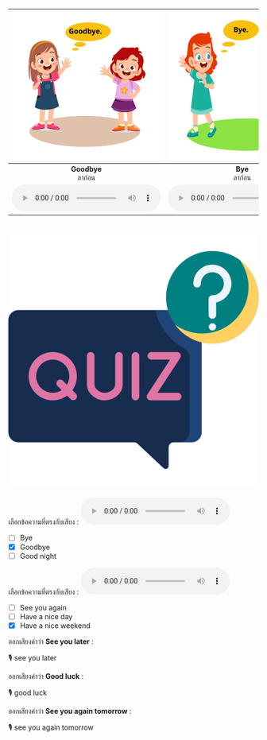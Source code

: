 
<div class="carrousel">


|![](/media/img/leave&#x20;talking__Goodbye.svg)|![](/media/img/leave&#x20;talking__Bye.svg)|![](/media/img/leave&#x20;talking__Good&#x20;night.svg)|![](/media/img/leave&#x20;talking__Have&#x20;a&#x20;nice&#x20;day.svg)|![](/media/img/leave&#x20;talking__See&#x20;you&#x20;again&#x20;tomorrow.svg)|![](/media/img/leave&#x20;talking__Good&#x20;luck.svg)|![](/media/img/leave&#x20;talking__See&#x20;you&#x20;again.svg)|![](/media/img/leave&#x20;talking__See&#x20;you&#x20;later.svg)|![](/media/img/leave&#x20;talking__Have&#x20;a&#x20;nice&#x20;weekend.svg)|
| :----: | :----: | :----: | :----: | :----: | :----: | :----: | :----: | :----: |
|**Goodbye**<br>ลาก่อน|**Bye**<br>ลาก่อน|**Good night**<br>ราตรีสวัสดิ์|**Have a nice day**<br>ขอให้มีวันที่ดี|**See you again tomorrow**<br>เจอกันพรุ่งนี้นะ|**Good luck**<br> โชคดีนะ|**See you again**<br>แล้วเจอกันใหม่นะ|**See you later**<br>แล้วเจอกันนะ|**Have a nice weekend**<br> ขอให้มีช่วงสุดสัปดาห์ที่ดี|
|![](/media/audio/Goodbye.mp3)|![](/media/audio/Bye.mp3)|![](/media/audio/Good&#x20;night.mp3)|![](/media/audio/Have&#x20;a&#x20;nice&#x20;day.mp3)|![](/media/audio/See&#x20;you&#x20;again&#x20;tomorrow.mp3)|![](/media/audio/Good&#x20;luck.mp3)|![](/media/audio/See&#x20;you&#x20;again.mp3)|![](/media/audio/See&#x20;you&#x20;later.mp3)|![](/media/audio/Have&#x20;a&#x20;nice&#x20;weekend.mp3)|

</div>



# ![icon](/media/icons/quiz.svg) 

เลือกข้อความที่ตรงกับเสียง : ![](/media/audio/Goodbye.mp3)
 - [ ] Bye
 - [x] Goodbye
 - [ ] Good night

 เลือกข้อความที่ตรงกับเสียง : ![](/media/audio/Have&#x20;a&#x20;nice&#x20;weekend.mp3)
 - [ ] See you again
 - [ ] Have a nice day
 - [x] Have a nice weekend

ออกเสียงคำว่า **See you later** :

🎙️ see you later


ออกเสียงคำว่า **Good luck** :

🎙️ good luck

ออกเสียงคำว่า **See you again tomorrow** :

🎙️ see you again tomorrow
